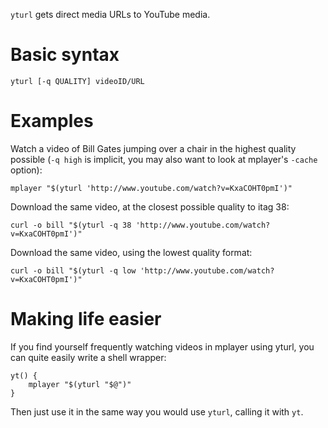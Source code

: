 `yturl` gets direct media URLs to YouTube media.

# Basic syntax

    yturl [-q QUALITY] videoID/URL

# Examples

Watch a video of Bill Gates jumping over a chair in the highest quality
possible (`-q high` is implicit, you may also want to look at mplayer's
`-cache` option):

    mplayer "$(yturl 'http://www.youtube.com/watch?v=KxaCOHT0pmI')"

Download the same video, at the closest possible quality to itag 38:

    curl -o bill "$(yturl -q 38 'http://www.youtube.com/watch?v=KxaCOHT0pmI')"

Download the same video, using the lowest quality format:

    curl -o bill "$(yturl -q low 'http://www.youtube.com/watch?v=KxaCOHT0pmI')"

# Making life easier

If you find yourself frequently watching videos in mplayer using yturl, you can
quite easily write a shell wrapper:

    yt() {
        mplayer "$(yturl "$@")"
    }

Then just use it in the same way you would use `yturl`, calling it with `yt`.
